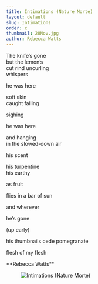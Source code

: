 ```yaml
---
title: Intimations (Nature Morte)
layout: default
slug: Intimations
order: c
thumbnail: 28Nov.jpg
author: Rebecca Watts
---
```


<p>
The knife’s gone<br/>
but the lemon’s<br/>
cut rind uncurling<br/>
whispers
</p>

<p class="ml-5">
he was here
</p>
<p>
soft skin<br/>
caught falling
</p>
<p class="ml-5">
sighing
</p>
<p>
he was here
</p>
<p>
and hanging<br/>
in the slowed-down air
</p>
<p class="ml-5">
his scent
</p>
<p>
his turpentine<br/>
his earthy
</p>
<p class="ml-5">
as fruit
</p>
<p>
flies in a bar of sun
</p>
<p>
and wherever
</p>
<p class="ml-5">
		he’s gone
</p>
<p class="ml-5">
  (up early)
</p>
<p>
his thumbnails cede pomegranate
</p>
<p class="ml-5">
	flesh of my flesh
</p>
**Rebecca Watts**

<figure class="figure">
  <img src="{{ site.url }}/images/creative/3.jpg" class="figure-img img-fluid rounded" alt="Intimations (Nature Morte)">
  
</figure>
